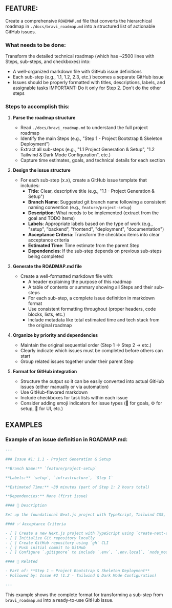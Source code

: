 ## FEATURE:

Create a comprehensive `ROADMAP.md` file that converts the hierarchical roadmap in `./docs/bravi_roadmap.md` into a structured list of actionable GitHub issues.

### What needs to be done:

Transform the detailed technical roadmap (which has ~2500 lines with Steps, sub-steps, and checkboxes) into:

- A well-organized markdown file with GitHub issue definitions
- Each sub-step (e.g., 1.1, 1.2, 2.3, etc.) becomes a separate GitHub issue
- Issues should be properly formatted with titles, descriptions, labels, and assignable tasks
  IMPORTANT: Do it only for Step 2. Don't do the other steps

### Steps to accomplish this:

1. **Parse the roadmap structure**
   - Read `./docs/bravi_roadmap.md` to understand the full project roadmap
   - Identify the main Steps (e.g., "Step 1 - Project Bootstrap & Skeleton Deployment")
   - Extract all sub-steps (e.g., "1.1 Project Generation & Setup", "1.2 Tailwind & Dark Mode Configuration", etc.)
   - Capture time estimates, goals, and technical details for each section

2. **Design the issue structure**
   - For each sub-step (x.x), create a GitHub issue template that includes:
     - **Title**: Clear, descriptive title (e.g., "1.1 - Project Generation & Setup")
     - **Branch Name**: Suggested git branch name following a consistent naming convention (e.g., `feature/project-setup`)
     - **Description**: What needs to be implemented (extract from the goal and TODO items)
     - **Labels**: Appropriate labels based on the type of work (e.g., "setup", "backend", "frontend", "deployment", "documentation")
     - **Acceptance Criteria**: Transform the checkbox items into clear acceptance criteria
     - **Estimated Time**: Time estimate from the parent Step
     - **Dependencies**: If the sub-step depends on previous sub-steps being completed

3. **Generate the ROADMAP.md file**
   - Create a well-formatted markdown file with:
     - A header explaining the purpose of this roadmap
     - A table of contents or summary showing all Steps and their sub-steps
     - For each sub-step, a complete issue definition in markdown format
     - Use consistent formatting throughout (proper headers, code blocks, lists, etc.)
     - Include metadata like total estimated time and tech stack from the original roadmap

4. **Organize by priority and dependencies**
   - Maintain the original sequential order (Step 1 → Step 2 → etc.)
   - Clearly indicate which issues must be completed before others can start
   - Group related issues together under their parent Step

5. **Format for GitHub integration**
   - Structure the output so it can be easily converted into actual GitHub issues (either manually or via automation)
   - Use GitHub-flavored markdown
   - Include checkboxes for task lists within each issue
   - Consider adding emoji indicators for issue types (🎯 for goals, ⚙️ for setup, 🎨 for UI, etc.)

## EXAMPLES

### Example of an issue definition in ROADMAP.md:

```markdown
---

### Issue #1: 1.1 - Project Generation & Setup

**Branch Name:** `feature/project-setup`

**Labels:** `setup`, `infrastructure`, `Step 1`

**Estimated Time:** ~30 minutes (part of Step 1: 2 hours total)

**Dependencies:** None (first issue)

#### 🎯 Description

Set up the foundational Next.js project with TypeScript, Tailwind CSS, and initialize the GitHub repository. This is the first step in creating the Bravi YouTube AI application.

#### ✅ Acceptance Criteria

- [ ] Create a new Next.js project with TypeScript using `create-next-app@latest`
- [ ] Initialize Git repository locally
- [ ] Create GitHub repository using `gh` CLI
- [ ] Push initial commit to GitHub
- [ ] Configure `.gitignore` to include `.env`, `.env.local`, `node_modules`, `.next`

#### 🔗 Related

- Part of: **Step 1 – Project Bootstrap & Skeleton Deployment**
- Followed by: Issue #2 (1.2 - Tailwind & Dark Mode Configuration)

---
```

This example shows the complete format for transforming a sub-step from `bravi_roadmap.md` into a ready-to-use GitHub issue.
